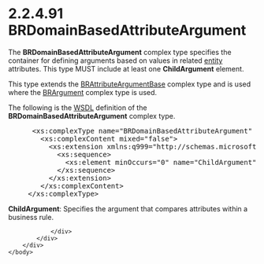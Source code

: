 <html dir="LTR" xmlns:mshelp="http://msdn.microsoft.com/mshelp" xmlns:ddue="http://ddue.schemas.microsoft.com/authoring/2003/5" xmlns:xlink="http://www.w3.org/1999/xlink" xmlns:tool="http://www.microsoft.com/tooltip">
    <head>
        <meta http-equiv="Content-Type" content="text/html; CHARSET=utf-8"></meta>
        <meta name="save" content="history"></meta>
        <title>2.2.4.91 BRDomainBasedAttributeArgument</title>
        <xml>
            <mshelp:toctitle title="2.2.4.91 BRDomainBasedAttributeArgument"></mshelp:toctitle>
            <mshelp:rltitle title="[MS-SSMDSWS-15]: BRDomainBasedAttributeArgument"></mshelp:rltitle>
            <mshelp:keyword index="A" term="14f19f18-4325-40e7-bd74-efa154666594"></mshelp:keyword>
            <mshelp:attr name="DCSext.ContentType" value="open specification"></mshelp:attr>
            <mshelp:attr name="AssetID" value="14f19f18-4325-40e7-bd74-efa154666594"></mshelp:attr>
            <mshelp:attr name="TopicType" value="kbRef"></mshelp:attr>
            <mshelp:attr name="DCSext.Title" value="[MS-SSMDSWS-15]: BRDomainBasedAttributeArgument" />
        </xml>
    </head>
    <body>
        <div id="header">
            <h1 class="heading">2.2.4.91 BRDomainBasedAttributeArgument</h1>
        </div>
        <div id="mainSection">
            <div id="mainBody">
                <div id="allHistory" class="saveHistory"></div>
                <div id="sectionSection0" class="section" name="collapseableSection">
                    

<p>The <b>BRDomainBasedAttributeArgument</b> complex type
specifies the container for defining arguments based on values in related <a href="ad350219-f30b-4bac-99e5-6477986f9a7a.md#gt_3b609270-c0f5-4220-8cf0-4c328f73684e">entity</a> attributes. This
type MUST include at least one <b>ChildArgument</b> element.</p>

<p>This type extends the <a href="547d52ac-2a4a-4879-8e19-7097ef1815bc.md">BRAttributeArgumentBase</a>
complex type and is used where the <a href="89a867d4-54b2-401e-b1cc-d73247dd92e8.md">BRArgument</a> complex type is
used.</p>

<p>The following is the <a href="ad350219-f30b-4bac-99e5-6477986f9a7a.md#gt_5a824664-0858-4b09-b852-83baf4584efa">WSDL</a> definition of the <b>BRDomainBasedAttributeArgument</b>
complex type.</p>

<dl>
<dd>
<div><pre> &lt;xs:complexType name=&quot;BRDomainBasedAttributeArgument&quot; xmlns:xs=&quot;http://www.w3.org/2001/XMLSchema&quot;&gt;
   &lt;xs:complexContent mixed=&quot;false&quot;&gt;
     &lt;xs:extension xmlns:q999=&quot;http://schemas.microsoft.com/sqlserver/masterdataservices/2009/09&quot; base=&quot;q999:BRAttributeArgumentBase&quot;&gt;
       &lt;xs:sequence&gt;
         &lt;xs:element minOccurs=&quot;0&quot; name=&quot;ChildArgument&quot; nillable=&quot;true&quot; type=&quot;q999:BRAttributeArgument&quot; /&gt;
       &lt;/xs:sequence&gt;
     &lt;/xs:extension&gt;
   &lt;/xs:complexContent&gt;
&lt;/xs:complexType&gt;
</pre></div>
</dd></dl>

<p><b>ChildArgument</b>: Specifies the argument that
compares attributes within a business rule.</p>


                </div>
            </div>
        </div>
    </body>
</html>